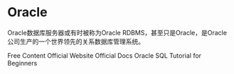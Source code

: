 # Oracle

Oracle数据库服务器或有时被称为Oracle RDBMS，甚至只是Oracle，是Oracle公司生产的一个世界领先的关系数据库管理系统。

<ResourceGroupTitle>Free Content</ResourceGroupTitle>
<BadgeLink badgeText='Official Website' colorScheme="blue" href='https://www.oracle.com/cn/database/'>Official Website</BadgeLink>
<BadgeLink badgeText='Read' colorScheme="yellow" href='https://docs.oracle.com/en/database/index.html'>Official Docs</BadgeLink>
<BadgeLink badgeText='Watch' href='https://www.youtube.com/watch?v=ObbNGhcxXJA'>Oracle SQL Tutorial for Beginners</BadgeLink>
